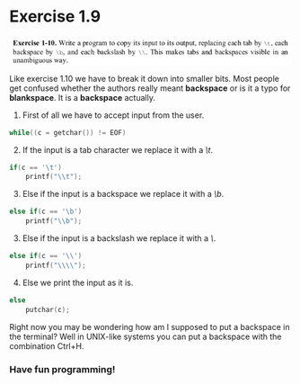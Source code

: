 # Exercise 1.9

![Problem Statement](prb_statement.png)

Like exercise 1.10 we have to break it down into smaller bits. Most people get confused whether the authors really meant __backspace__ or is it a typo for __blankspace__. It is a __backspace__ actually.

1. First of all we have to accept input from the user.
```c
while((c = getchar()) != EOF)
```
2. If the input is a tab character we replace it with a _\t_.
```c
if(c == '\t')
    printf("\\t");
```
3. Else if the input is a backspace we replace it with a _\b_.
```c
else if(c == '\b')
	printf("\\b");
```
3. Else if the input is a backslash we replace it with a _\\_.
```c
else if(c == '\\')
	printf("\\\\");
```
4. Else we print the input as it is.
```c
else
	putchar(c);
```
Right now you may be wondering how am I supposed to put a backspace in the terminal? Well in UNIX-like systems you can put a backspace with the combination Ctrl+H.

### Have fun programming!
